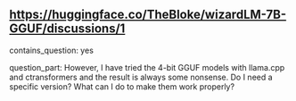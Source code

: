 ## https://huggingface.co/TheBloke/wizardLM-7B-GGUF/discussions/1

contains_question: yes

question_part: However, I have tried the 4-bit GGUF models with llama.cpp and ctransformers and the result is always some nonsense. Do I need a specific version? What can I do to make them work properly?
